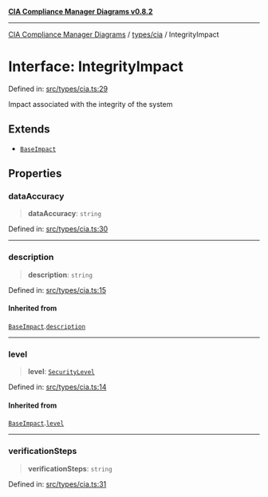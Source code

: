 [**CIA Compliance Manager Diagrams v0.8.2**](../../../README.md)

***

[CIA Compliance Manager Diagrams](../../../modules.md) / [types/cia](../README.md) / IntegrityImpact

# Interface: IntegrityImpact

Defined in: [src/types/cia.ts:29](https://github.com/Hack23/cia-compliance-manager/blob/423c5d261c747ade8ca2550e176aa05168b5a31e/src/types/cia.ts#L29)

Impact associated with the integrity of the system

## Extends

- [`BaseImpact`](BaseImpact.md)

## Properties

### dataAccuracy

> **dataAccuracy**: `string`

Defined in: [src/types/cia.ts:30](https://github.com/Hack23/cia-compliance-manager/blob/423c5d261c747ade8ca2550e176aa05168b5a31e/src/types/cia.ts#L30)

***

### description

> **description**: `string`

Defined in: [src/types/cia.ts:15](https://github.com/Hack23/cia-compliance-manager/blob/423c5d261c747ade8ca2550e176aa05168b5a31e/src/types/cia.ts#L15)

#### Inherited from

[`BaseImpact`](BaseImpact.md).[`description`](BaseImpact.md#description)

***

### level

> **level**: [`SecurityLevel`](../type-aliases/SecurityLevel.md)

Defined in: [src/types/cia.ts:14](https://github.com/Hack23/cia-compliance-manager/blob/423c5d261c747ade8ca2550e176aa05168b5a31e/src/types/cia.ts#L14)

#### Inherited from

[`BaseImpact`](BaseImpact.md).[`level`](BaseImpact.md#level)

***

### verificationSteps

> **verificationSteps**: `string`

Defined in: [src/types/cia.ts:31](https://github.com/Hack23/cia-compliance-manager/blob/423c5d261c747ade8ca2550e176aa05168b5a31e/src/types/cia.ts#L31)
